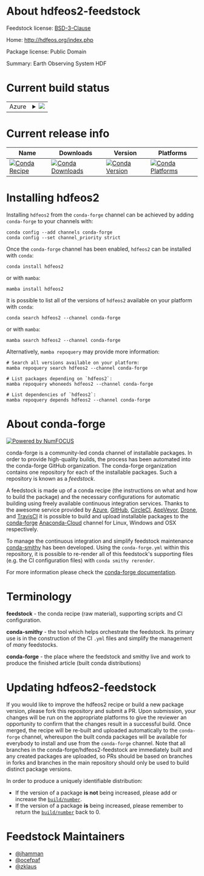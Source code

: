 About hdfeos2-feedstock
=======================

Feedstock license: [BSD-3-Clause](https://github.com/conda-forge/hdfeos2-feedstock/blob/main/LICENSE.txt)

Home: http://hdfeos.org/index.php

Package license: Public Domain

Summary: Earth Observing System HDF

Current build status
====================


<table>
    
  <tr>
    <td>Azure</td>
    <td>
      <details>
        <summary>
          <a href="https://dev.azure.com/conda-forge/feedstock-builds/_build/latest?definitionId=3004&branchName=main">
            <img src="https://dev.azure.com/conda-forge/feedstock-builds/_apis/build/status/hdfeos2-feedstock?branchName=main">
          </a>
        </summary>
        <table>
          <thead><tr><th>Variant</th><th>Status</th></tr></thead>
          <tbody><tr>
              <td>linux_64</td>
              <td>
                <a href="https://dev.azure.com/conda-forge/feedstock-builds/_build/latest?definitionId=3004&branchName=main">
                  <img src="https://dev.azure.com/conda-forge/feedstock-builds/_apis/build/status/hdfeos2-feedstock?branchName=main&jobName=linux&configuration=linux%20linux_64_" alt="variant">
                </a>
              </td>
            </tr><tr>
              <td>osx_64</td>
              <td>
                <a href="https://dev.azure.com/conda-forge/feedstock-builds/_build/latest?definitionId=3004&branchName=main">
                  <img src="https://dev.azure.com/conda-forge/feedstock-builds/_apis/build/status/hdfeos2-feedstock?branchName=main&jobName=osx&configuration=osx%20osx_64_" alt="variant">
                </a>
              </td>
            </tr><tr>
              <td>osx_arm64</td>
              <td>
                <a href="https://dev.azure.com/conda-forge/feedstock-builds/_build/latest?definitionId=3004&branchName=main">
                  <img src="https://dev.azure.com/conda-forge/feedstock-builds/_apis/build/status/hdfeos2-feedstock?branchName=main&jobName=osx&configuration=osx%20osx_arm64_" alt="variant">
                </a>
              </td>
            </tr>
          </tbody>
        </table>
      </details>
    </td>
  </tr>
</table>

Current release info
====================

| Name | Downloads | Version | Platforms |
| --- | --- | --- | --- |
| [![Conda Recipe](https://img.shields.io/badge/recipe-hdfeos2-green.svg)](https://anaconda.org/conda-forge/hdfeos2) | [![Conda Downloads](https://img.shields.io/conda/dn/conda-forge/hdfeos2.svg)](https://anaconda.org/conda-forge/hdfeos2) | [![Conda Version](https://img.shields.io/conda/vn/conda-forge/hdfeos2.svg)](https://anaconda.org/conda-forge/hdfeos2) | [![Conda Platforms](https://img.shields.io/conda/pn/conda-forge/hdfeos2.svg)](https://anaconda.org/conda-forge/hdfeos2) |

Installing hdfeos2
==================

Installing `hdfeos2` from the `conda-forge` channel can be achieved by adding `conda-forge` to your channels with:

```
conda config --add channels conda-forge
conda config --set channel_priority strict
```

Once the `conda-forge` channel has been enabled, `hdfeos2` can be installed with `conda`:

```
conda install hdfeos2
```

or with `mamba`:

```
mamba install hdfeos2
```

It is possible to list all of the versions of `hdfeos2` available on your platform with `conda`:

```
conda search hdfeos2 --channel conda-forge
```

or with `mamba`:

```
mamba search hdfeos2 --channel conda-forge
```

Alternatively, `mamba repoquery` may provide more information:

```
# Search all versions available on your platform:
mamba repoquery search hdfeos2 --channel conda-forge

# List packages depending on `hdfeos2`:
mamba repoquery whoneeds hdfeos2 --channel conda-forge

# List dependencies of `hdfeos2`:
mamba repoquery depends hdfeos2 --channel conda-forge
```


About conda-forge
=================

[![Powered by
NumFOCUS](https://img.shields.io/badge/powered%20by-NumFOCUS-orange.svg?style=flat&colorA=E1523D&colorB=007D8A)](https://numfocus.org)

conda-forge is a community-led conda channel of installable packages.
In order to provide high-quality builds, the process has been automated into the
conda-forge GitHub organization. The conda-forge organization contains one repository
for each of the installable packages. Such a repository is known as a *feedstock*.

A feedstock is made up of a conda recipe (the instructions on what and how to build
the package) and the necessary configurations for automatic building using freely
available continuous integration services. Thanks to the awesome service provided by
[Azure](https://azure.microsoft.com/en-us/services/devops/), [GitHub](https://github.com/),
[CircleCI](https://circleci.com/), [AppVeyor](https://www.appveyor.com/),
[Drone](https://cloud.drone.io/welcome), and [TravisCI](https://travis-ci.com/)
it is possible to build and upload installable packages to the
[conda-forge](https://anaconda.org/conda-forge) [Anaconda-Cloud](https://anaconda.org/)
channel for Linux, Windows and OSX respectively.

To manage the continuous integration and simplify feedstock maintenance
[conda-smithy](https://github.com/conda-forge/conda-smithy) has been developed.
Using the ``conda-forge.yml`` within this repository, it is possible to re-render all of
this feedstock's supporting files (e.g. the CI configuration files) with ``conda smithy rerender``.

For more information please check the [conda-forge documentation](https://conda-forge.org/docs/).

Terminology
===========

**feedstock** - the conda recipe (raw material), supporting scripts and CI configuration.

**conda-smithy** - the tool which helps orchestrate the feedstock.
                   Its primary use is in the construction of the CI ``.yml`` files
                   and simplify the management of *many* feedstocks.

**conda-forge** - the place where the feedstock and smithy live and work to
                  produce the finished article (built conda distributions)


Updating hdfeos2-feedstock
==========================

If you would like to improve the hdfeos2 recipe or build a new
package version, please fork this repository and submit a PR. Upon submission,
your changes will be run on the appropriate platforms to give the reviewer an
opportunity to confirm that the changes result in a successful build. Once
merged, the recipe will be re-built and uploaded automatically to the
`conda-forge` channel, whereupon the built conda packages will be available for
everybody to install and use from the `conda-forge` channel.
Note that all branches in the conda-forge/hdfeos2-feedstock are
immediately built and any created packages are uploaded, so PRs should be based
on branches in forks and branches in the main repository should only be used to
build distinct package versions.

In order to produce a uniquely identifiable distribution:
 * If the version of a package **is not** being increased, please add or increase
   the [``build/number``](https://docs.conda.io/projects/conda-build/en/latest/resources/define-metadata.html#build-number-and-string).
 * If the version of a package **is** being increased, please remember to return
   the [``build/number``](https://docs.conda.io/projects/conda-build/en/latest/resources/define-metadata.html#build-number-and-string)
   back to 0.

Feedstock Maintainers
=====================

* [@jhamman](https://github.com/jhamman/)
* [@ocefpaf](https://github.com/ocefpaf/)
* [@zklaus](https://github.com/zklaus/)

